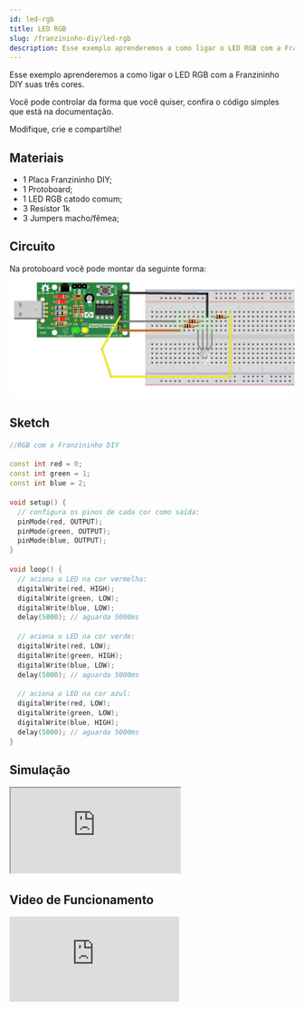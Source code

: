 ```yaml
---
id: led-rgb
title: LED RGB
slug: /franzininho-diy/led-rgb
description: Esse exemplo aprenderemos a como ligar o LED RGB com a Franzininho DIY suas três cores
---
```


Esse exemplo aprenderemos a como ligar o LED RGB com a Franzininho DIY suas três cores.

Você pode controlar da forma que você quiser, confira o código simples que está na documentação.

Modifique, crie e compartilhe!

## Materiais

- 1 Placa Franzininho DIY;
- 1 Protoboard;
- 1 LED RGB catodo comum;
- 3 Resistor 1k
- 3 Jumpers macho/fêmea;

## Circuito

Na protoboard você pode montar da seguinte forma:

![Circuito](img/LED-rgb/rbg.png)

## Sketch

```cpp
//RGB com a Franzininho DIY

const int red = 0; 
const int green = 1; 
const int blue = 2; 

void setup() {
  // configura os pinos de cada cor como saída:
  pinMode(red, OUTPUT);
  pinMode(green, OUTPUT);
  pinMode(blue, OUTPUT);
}

void loop() {
  // aciona o LED na cor vermelha:
  digitalWrite(red, HIGH);
  digitalWrite(green, LOW);
  digitalWrite(blue, LOW);
  delay(5000); // aguarda 5000ms 
  
  // aciona o LED na cor verde:
  digitalWrite(red, LOW);
  digitalWrite(green, HIGH);
  digitalWrite(blue, LOW);
  delay(5000); // aguarda 5000ms 

  // aciona o LED na cor azul:
  digitalWrite(red, LOW);
  digitalWrite(green, LOW);
  digitalWrite(blue, HIGH);
  delay(5000); // aguarda 5000ms 
}
```

## Simulação

<iframe   src="https://wokwi.com/arduino/projects/311375002746225216?view=diagram"></iframe>

## Video de Funcionamento

<iframe   src="https://www.youtube.com/embed/qdJ21Qu36S0" title="YouTube video player" frameborder="0" allow="accelerometer; autoplay; clipboard-write; encrypted-media; gyroscope; picture-in-picture" allowfullscreen></iframe>
